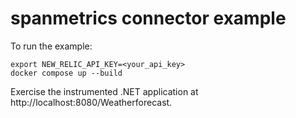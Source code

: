 # spanmetrics connector example

To run the example:

```shell
export NEW_RELIC_API_KEY=<your_api_key>
docker compose up --build
```

Exercise the instrumented .NET application at http://localhost:8080/Weatherforecast.
